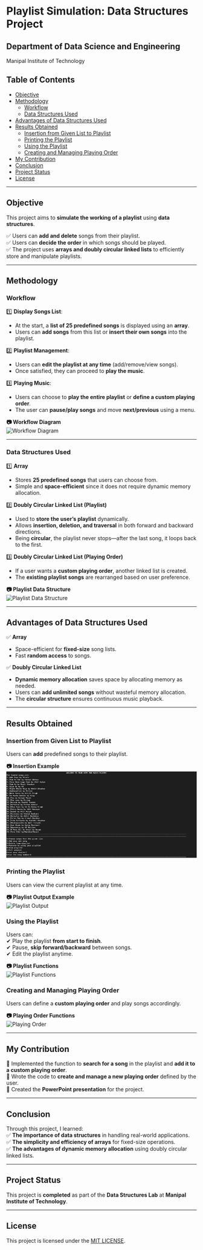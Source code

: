 # Playlist Simulation: Data Structures Project

## Department of Data Science and Engineering  
Manipal Institute of Technology  

## Table of Contents

- [Objective](#objective)
- [Methodology](#methodology)
  - [Workflow](#workflow)
  - [Data Structures Used](#data-structures-used)
- [Advantages of Data Structures Used](#advantages-of-data-structures-used)
- [Results Obtained](#results-obtained)
  - [Insertion from Given List to Playlist](#insertion-from-given-list-to-playlist)
  - [Printing the Playlist](#printing-the-playlist)
  - [Using the Playlist](#using-the-playlist)
  - [Creating and Managing Playing Order](#creating-and-managing-playing-order)
- [My Contribution](#my-contribution)
- [Conclusion](#conclusion)
- [Project Status](#project-status)
- [License](#license)

---

## Objective

This project aims to **simulate the working of a playlist** using **data structures**.  

✅ Users can **add and delete** songs from their playlist.  
✅ Users can **decide the order** in which songs should be played.  
✅ The project uses **arrays and doubly circular linked lists** to efficiently store and manipulate playlists.  

---

## Methodology

### Workflow

1️⃣ **Display Songs List**:  
   - At the start, a **list of 25 predefined songs** is displayed using an **array**.  
   - Users can **add songs** from this list or **insert their own songs** into the playlist.  

2️⃣ **Playlist Management**:  
   - Users can **edit the playlist at any time** (add/remove/view songs).  
   - Once satisfied, they can proceed to **play the music**.  

3️⃣ **Playing Music**:  
   - Users can choose to **play the entire playlist** or **define a custom playing order**.  
   - The user can **pause/play songs** and move **next/previous** using a menu.  

**📷 Workflow Diagram**  
![Workflow Diagram](images/workflow.png)  

---

### Data Structures Used

1️⃣ **Array**  
   - Stores **25 predefined songs** that users can choose from.  
   - Simple and **space-efficient** since it does not require dynamic memory allocation.  

2️⃣ **Doubly Circular Linked List (Playlist)**  
   - Used to **store the user’s playlist** dynamically.  
   - Allows **insertion, deletion, and traversal** in both forward and backward directions.  
   - Being **circular**, the playlist never stops—after the last song, it loops back to the first.  

3️⃣ **Doubly Circular Linked List (Playing Order)**  
   - If a user wants a **custom playing order**, another linked list is created.  
   - The **existing playlist songs** are rearranged based on user preference.  

**📷 Playlist Data Structure**  
![Playlist Data Structure](images/playlist_structure.png)  

---

## Advantages of Data Structures Used

✅ **Array**  
   - Space-efficient for **fixed-size** song lists.  
   - Fast **random access** to songs.  

✅ **Doubly Circular Linked List**  
   - **Dynamic memory allocation** saves space by allocating memory as needed.  
   - Users can **add unlimited songs** without wasteful memory allocation.  
   - The **circular structure** ensures continuous music playback.  

---

## Results Obtained  

### Insertion from Given List to Playlist  
Users can **add** predefined songs to their playlist.  

**📷 Insertion Example**  
![Insertion](images/insertion.png)  

### Printing the Playlist  
Users can view the current playlist at any time.  

**📷 Playlist Output Example**  
![Playlist Output](images/playlist_output.png)  

### Using the Playlist  
Users can:  
✔ Play the playlist **from start to finish**.  
✔ Pause, **skip forward/backward** between songs.  
✔ Edit the playlist anytime.  

**📷 Playlist Functions**  
![Playlist Functions](images/playlist_functions.png)  

### Creating and Managing Playing Order  
Users can define a **custom playing order** and play songs accordingly.  

**📷 Playing Order Functions**  
![Playing Order](images/playing_order.png)  

---

## My Contribution  

🔹 Implemented the function to **search for a song** in the playlist and **add it to a custom playing order**.  
🔹 Wrote the code to **create and manage a new playing order** defined by the user.  
🔹 Created the **PowerPoint presentation** for the project.  

---

## Conclusion  

Through this project, I learned:  
✅ **The importance of data structures** in handling real-world applications.  
✅ **The simplicity and efficiency of arrays** for fixed-size operations.  
✅ **The advantages of dynamic memory allocation** using doubly circular linked lists.  

---

## Project Status  
This project is **completed** as part of the **Data Structures Lab** at **Manipal Institute of Technology**.  

---

## License  
This project is licensed under the [MIT LICENSE](LICENSE).  
